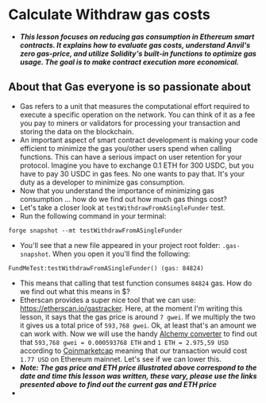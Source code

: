 # Calculate Withdraw gas costs
- ***This lesson focuses on reducing gas consumption in Ethereum smart contracts. It explains how to evaluate gas costs, understand Anvil's zero gas-price, and utilize Solidity's built-in functions to optimize gas usage. The goal is to make contract execution more economical.***

## About that Gas everyone is so passionate about
- Gas refers to a unit that measures the computational effort required to execute a specific operation on the network. You can think of it as a fee you pay to miners or validators for processing your transaction and storing the data on the blockchain.
- An important aspect of smart contract development is making your code efficient to minimize the gas you/other users spend when calling functions. This can have a serious impact on user retention for your protocol. Imagine you have to exchange 0.1 ETH for 300 USDC, but you have to pay 30 USDC in gas fees. No one wants to pay that. It's your duty as a developer to minimize gas consumption.
- Now that you understand the importance of minimizing gas consumption ... how do we find out how much gas things cost?
- Let's take a closer look at `testWithdrawFromASingleFunder` test.
- Run the following command in your terminal:
```
forge snapshot --mt testWithdrawFromASingleFunder
```

- You'll see that a new file appeared in your project root folder: `.gas-snapshot`. When you open it you'll find the following:
```
FundMeTest:testWithdrawFromASingleFunder() (gas: 84824)
```

- This means that calling that test function consumes `84824` gas. How do we find out what this means in \$?
- Etherscan provides a super nice tool that we can use: <https://etherscan.io/gastracker>. Here, at the moment I'm writing this lesson, it says that the gas price is around `7 gwei`. If we multiply the two it gives us a total price of `593,768 gwei`. Ok, at least that's an amount we can work with. Now we will use the handy [Alchemy converter](https://www.alchemy.com/gwei-calculator) to find out that `593,768 gwei = 0.000593768 ETH` and `1 ETH = 2.975,59 USD` according to [Coinmarketcap](https://coinmarketcap.com/) meaning that our transaction would cost `1.77 USD` on Ethereum mainnet. Let's see if we can lower this.
- ***Note: The gas price and ETH price illustrated above correspond to the date and time this lesson was written, these vary, please use the links presented above to find out the current gas and ETH price***
- 